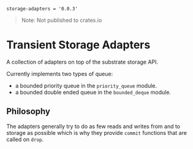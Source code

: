 `storage-adapters = '0.0.3'`
> Note: Not published to crates.io

# Transient Storage Adapters

A collection of adapters on top of the substrate storage API.

Currently implements two types of queue:
+ a bounded priority queue in the `priority_queue` module.
+ a bounded double ended queue in the `bounded_deque` module.

## Philosophy
The adapters generally try to do as few reads and writes from and to storage
as possible which is why they provide `commit` functions that are called on
`drop`.
